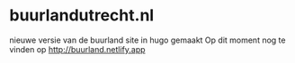 # buurlandutrecht.nl
nieuwe versie van de buurland site in hugo gemaakt
Op dit moment nog te vinden op http://buurland.netlify.app
